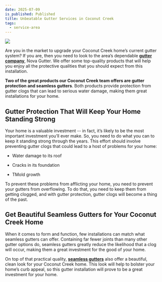 ```yaml
---
date: 2025-07-09
is_published: Published
title: Unbeatable Gutter Services in Coconut Creek
tags:
  - service-area
---
```

![](/media/gutters-homestead-fl.jpg)

Are you in the market to upgrade your Coconut Creek home’s current gutter system? If you are, then you need to look to the area’s dependable [**gutter company**](https://www.novagutter.com/), Nova Gutter. We offer some top-quality products that will help you enjoy all the protective qualities that you should expect from this installation.

**Two of the great products our Coconut Creek team offers are gutter protection and seamless gutters**. Both products provide protection from gutter clogs that can lead to serious water damage, making them great installations for your home.

## Gutter Protection That Will Keep Your Home Standing Strong

Your home is a valuable investment -- in fact, it’s likely to be the most important investment you’ll ever make. So, you need to do what you can to keep it standing strong through the years. This effort should involve preventing gutter clogs that could lead to a host of problems for your home:

*   Water damage to its roof
    
*   Cracks in its foundation
    
*   TMold growth
    

To prevent these problems from afflicting your home, you need to prevent your gutters from overflowing. To do that, you need to keep them from getting clogged, and with gutter protection, gutter clogs will become a thing of the past.

## Get Beautiful Seamless Gutters for Your Coconut Creek Home

When it comes to form and function, few installations can match what seamless gutters can offer. Containing far fewer joints than many other gutter options do, seamless gutters greatly reduce the likelihood that a clog will occur, making them a great investment for the good of your home.

On top of that practical quality, [**seamless gutters**](https://www.novagutter.com/seamless-gutter-installation-boca-raton-fl.php) also offer a beautiful, clean look for your Coconut Creek home. This look will help to bolster your home’s curb appeal, so this gutter installation will prove to be a great investment for your home.